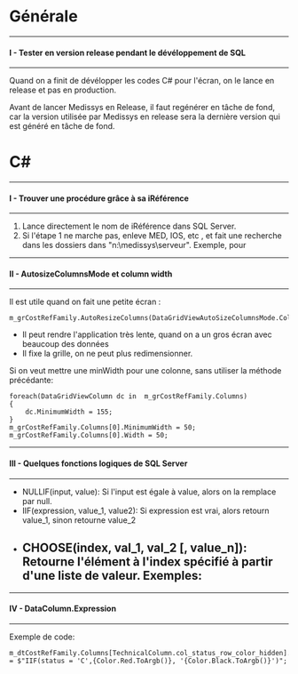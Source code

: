 # Générale
***
#### I - Tester en version release pendant le dévéloppement de SQL
***
Quand on a finit de dévélopper les codes C# pour l'écran, on le lance en release et pas en production.

Avant de lancer Medissys en Release, il faut regénérer en tâche de fond, car la version utilisée par Medissys en release sera la dernière version qui est généré en tâche de fond.


# C#
***
#### I - Trouver une procédure grâce à sa iRéférence
***
1. Lance directement le nom de iRéférence dans SQL Server.
2. Si l'étape 1 ne marche pas, enleve MED, IOS, etc , et fait une recherche dans les dossiers dans "n:\medissys\serveur".
    Exemple, pour 

***
#### II - AutosizeColumnsMode et column width
***
Il est utile quand on fait une petite écran : 
```
m_grCostRefFamily.AutoResizeColumns(DataGridViewAutoSizeColumnsMode.ColumnHeader);
```
- Il peut rendre l'application très lente, quand on a un gros écran avec beaucoup des données
- Il fixe la grille, on ne peut plus redimensionner.

Si on veut mettre une minWidth pour une colonne, sans utiliser la méthode précédante:
````
foreach(DataGridViewColumn dc in  m_grCostRefFamily.Columns)
{
    dc.MinimumWidth = 155;
}  
m_grCostRefFamily.Columns[0].MinimumWidth = 50;
m_grCostRefFamily.Columns[0].Width = 50;
````
***
#### III - Quelques fonctions logiques de SQL Server
***
- NULLIF(input, value): Si l'input est égale à value, alors on la remplace par null.
- IIF(expression, value_1, value2): Si expression est vrai, alors retourn value_1, sinon retourne value_2
- CHOOSE(index, val_1, val_2 [, value_n]): Retourne l'élément à l'index spécifié à partir d'une liste de valeur.
    Exemples:
    - 
***
#### IV - DataColumn.Expression
***
Exemple de code: 
````
m_dtCostRefFamily.Columns[TechnicalColumn.col_status_row_color_hidden].Expression = $"IIF(status = 'C',{Color.Red.ToArgb()}, '{Color.Black.ToArgb()}')";
````



